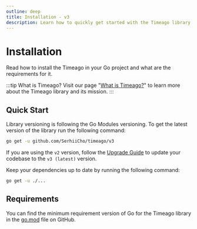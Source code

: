 ```yaml
---
outline: deep
title: Installation - v3
description: Learn how to quickly get started with the Timeago library by installing it in your Go project
---
```


# Installation
Read how to install the Timeago in your Go project and what are the requirements for it.

:::tip What is Timeago?
Visit our page "[What is Timeago?](/v3/what-is-timeago)" to learn more about the Timeago library and its mission.
:::

## Quick Start
Library versioning is following the Go Modules versioning. To get the latest version of the library run the following command:

```bash
go get -u github.com/SerhiiCho/timeago/v3
```

If you are using the `v2` version, follow the [Upgrade Guide](/v3/upgrade) to update your codebase to the `v3 (latest)` version.

Keep your dependencies up to date by running the following command:

```bash
go get -u ./...
```

## Requirements
You can find the minimum requirement version of Go for the Timeago library in the [go.mod](https://github.com/SerhiiCho/timeago/blob/main/go.mod) file on GitHub.